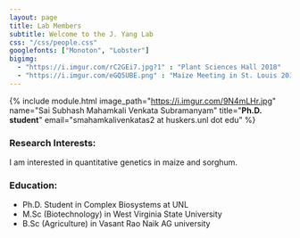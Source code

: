 ```yaml
---
layout: page
title: Lab Members
subtitle: Welcome to the J. Yang Lab
css: "/css/people.css"
googlefonts: ["Monoton", "Lobster"]
bigimg:
  - "https://i.imgur.com/rC2GEi7.jpg?1" : "Plant Sciences Hall 2018"
  - "https://i.imgur.com/eGQ5UBE.png" : "Maize Meeting in St. Louis 2019"
---
```



{% include module.html 
image_path="https://i.imgur.com/9N4mLHr.jpg" 
name="Sai Subhash Mahamkali Venkata Subramanyam" 
title="__Ph.D. student__" 
email="smahamkalivenkatas2 at huskers.unl dot edu"
%}


### Research Interests:

I am interested in quantitative genetics in maize and sorghum.

### Education:

- Ph.D. Student in Complex Biosystems at UNL
- M.Sc (Biotechnology) in West Virginia State University
- B.Sc (Agriculture) in Vasant Rao Naik AG university


